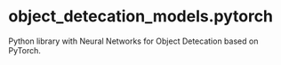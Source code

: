 # object_detecation_models.pytorch
Python library with Neural Networks for Object  Detecation based on PyTorch.
